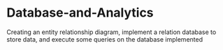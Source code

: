 # Database-and-Analytics
Creating an entity relationship diagram, implement a relation database to store data, and execute some queries on the database implemented
